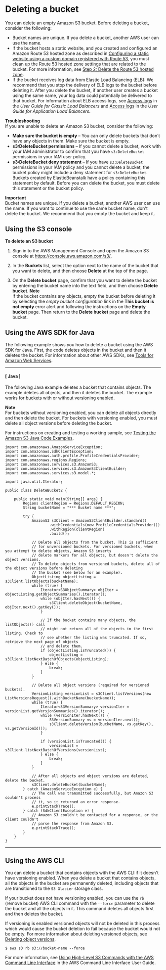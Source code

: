# Deleting a bucket<a name="delete-bucket"></a>

You can delete an empty Amazon S3 bucket\. Before deleting a bucket, consider the following:
+ Bucket names are unique\. If you delete a bucket, another AWS user can use the name\. 
+ If the bucket hosts a static website, and you created and configured an Amazon Route 53 hosted zone as described in [Configuring a static website using a custom domain registered with Route 53](website-hosting-custom-domain-walkthrough.md), you must clean up the Route 53 hosted zone settings that are related to the bucket\. For more information, see [Step 2: Delete the Route 53 hosted zone](getting-started-cleanup.md#getting-started-cleanup-route53)\.
+ If the bucket receives log data from Elastic Load Balancing \(ELB\): We recommend that you stop the delivery of ELB logs to the bucket before deleting it\. After you delete the bucket, if another user creates a bucket using the same name, your log data could potentially be delivered to that bucket\. For information about ELB access logs, see [Access logs](https://docs.aws.amazon.com/elasticloadbalancing/latest/classic/access-log-collection.html) in the *User Guide for Classic Load Balancers* and [Access logs](https://docs.aws.amazon.com/elasticloadbalancing/latest/application/load-balancer-access-logs.html) in the *User Guide for Application Load Balancers*\.

**Troubleshooting**  
If you are unable to delete an Amazon S3 bucket, consider the following:
+ **Make sure the bucket is empty** – You can only delete buckets that don't have any objects in them\. Make sure the bucket is empty\.
+ **s3:DeleteBucket permissions** – If you cannot delete a bucket, work with your IAM administrator to confirm that you have `s3:DeleteBucket` permissions in your IAM user policy\.
+ **s3:DeleteBucket deny statement** – If you have `s3:DeleteBucket` permissions in your IAM policy and you cannot delete a bucket, the bucket policy might include a deny statement for `s3:DeleteBucket`\. Buckets created by ElasticBeanstalk have a policy containing this statement by default\. Before you can delete the bucket, you must delete this statement or the bucket policy\.

**Important**  
Bucket names are unique\. If you delete a bucket, another AWS user can use the name\. If you want to continue to use the same bucket name, don't delete the bucket\. We recommend that you empty the bucket and keep it\.

## Using the S3 console<a name="delete-bucket-console"></a>

**To delete an S3 bucket**

1. Sign in to the AWS Management Console and open the Amazon S3 console at [https://console\.aws\.amazon\.com/s3/](https://console.aws.amazon.com/s3/)\.

1. In the **Buckets** list, select the option next to the name of the bucket that you want to delete, and then choose **Delete** at the top of the page\.

1. On the **Delete bucket** page, confirm that you want to delete the bucket by entering the bucket name into the text field, and then choose **Delete bucket**\.
**Note**  
If the bucket contains any objects, empty the bucket before deleting it by selecting the *empty bucket configuration* link in the **This bucket is not empty** error alert and following the instructions on the **Empty bucket** page\. Then return to the **Delete bucket** page and delete the bucket\.

   

## Using the AWS SDK for Java<a name="delete-empty-bucket"></a>

The following example shows you how to delete a bucket using the AWS SDK for Java\. First, the code deletes objects in the bucket and then it deletes the bucket\. For information about other AWS SDKs, see [Tools for Amazon Web Services](https://aws.amazon.com/tools/)\.

------
#### [ Java ]

The following Java example deletes a bucket that contains objects\. The example deletes all objects, and then it deletes the bucket\. The example works for buckets with or without versioning enabled\.

**Note**  
For buckets without versioning enabled, you can delete all objects directly and then delete the bucket\. For buckets with versioning enabled, you must delete all object versions before deleting the bucket\.

For instructions on creating and testing a working sample, see [Testing the Amazon S3 Java Code Examples](UsingTheMPJavaAPI.md#TestingJavaSamples)\. 

```
import com.amazonaws.AmazonServiceException;
import com.amazonaws.SdkClientException;
import com.amazonaws.auth.profile.ProfileCredentialsProvider;
import com.amazonaws.regions.Regions;
import com.amazonaws.services.s3.AmazonS3;
import com.amazonaws.services.s3.AmazonS3ClientBuilder;
import com.amazonaws.services.s3.model.*;

import java.util.Iterator;

public class DeleteBucket2 {

    public static void main(String[] args) {
        Regions clientRegion = Regions.DEFAULT_REGION;
        String bucketName = "*** Bucket name ***";

        try {
            AmazonS3 s3Client = AmazonS3ClientBuilder.standard()
                    .withCredentials(new ProfileCredentialsProvider())
                    .withRegion(clientRegion)
                    .build();

            // Delete all objects from the bucket. This is sufficient
            // for unversioned buckets. For versioned buckets, when you attempt to delete objects, Amazon S3 inserts
            // delete markers for all objects, but doesn't delete the object versions.
            // To delete objects from versioned buckets, delete all of the object versions before deleting
            // the bucket (see below for an example).
            ObjectListing objectListing = s3Client.listObjects(bucketName);
            while (true) {
                Iterator<S3ObjectSummary> objIter = objectListing.getObjectSummaries().iterator();
                while (objIter.hasNext()) {
                    s3Client.deleteObject(bucketName, objIter.next().getKey());
                }

                // If the bucket contains many objects, the listObjects() call
                // might not return all of the objects in the first listing. Check to
                // see whether the listing was truncated. If so, retrieve the next page of objects 
                // and delete them.
                if (objectListing.isTruncated()) {
                    objectListing = s3Client.listNextBatchOfObjects(objectListing);
                } else {
                    break;
                }
            }

            // Delete all object versions (required for versioned buckets).
            VersionListing versionList = s3Client.listVersions(new ListVersionsRequest().withBucketName(bucketName));
            while (true) {
                Iterator<S3VersionSummary> versionIter = versionList.getVersionSummaries().iterator();
                while (versionIter.hasNext()) {
                    S3VersionSummary vs = versionIter.next();
                    s3Client.deleteVersion(bucketName, vs.getKey(), vs.getVersionId());
                }

                if (versionList.isTruncated()) {
                    versionList = s3Client.listNextBatchOfVersions(versionList);
                } else {
                    break;
                }
            }

            // After all objects and object versions are deleted, delete the bucket.
            s3Client.deleteBucket(bucketName);
        } catch (AmazonServiceException e) {
            // The call was transmitted successfully, but Amazon S3 couldn't process 
            // it, so it returned an error response.
            e.printStackTrace();
        } catch (SdkClientException e) {
            // Amazon S3 couldn't be contacted for a response, or the client couldn't
            // parse the response from Amazon S3.
            e.printStackTrace();
        }
    }
}
```

------

## Using the AWS CLI<a name="delete-bucket-awscli"></a>

You can delete a bucket that contains objects with the AWS CLI if it doesn't have versioning enabled\. When you delete a bucket that contains objects, all the objects in the bucket are permanently deleted, including objects that are transitioned to the `S3 Glacier` storage class\.

If your bucket does not have versioning enabled, you can use the `rb` \(remove bucket\) AWS CLI command with the `--force` parameter to delete the bucket and all the objects in it\. This command deletes all objects first and then deletes the bucket\.

If versioning is enabled versioned objects will not be deleted in this process which would cause the bucket deletion to fail because the bucket would not be empty\. For more information about deleting versioned objects, see [Deleting object versions](https://docs.aws.amazon.com/AmazonS3/latest/userguide/DeletingObjectVersions.html)\.

```
$ aws s3 rb s3://bucket-name --force  
```

For more information, see [Using High\-Level S3 Commands with the AWS Command Line Interface](https://docs.aws.amazon.com/cli/latest/userguide/using-s3-commands.html) in the AWS Command Line Interface User Guide\.